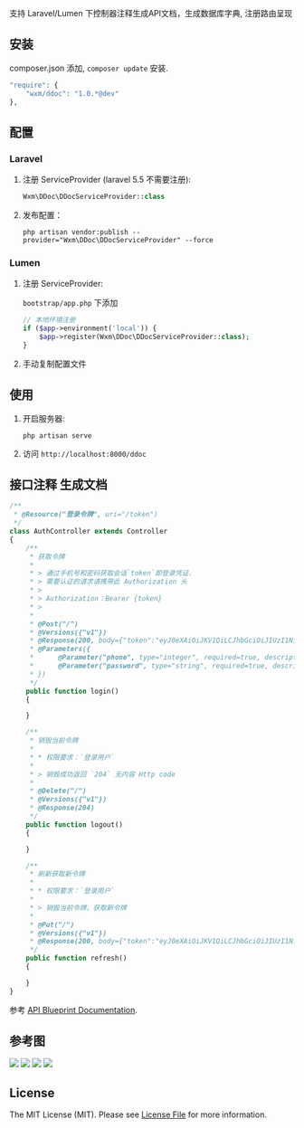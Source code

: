 支持 Laravel/Lumen 下控制器注释生成API文档，生成数据库字典, 注册路由呈现

## 安装
    
composer.json 添加, `composer update` 安装.

```php
"require": {
    "wxm/ddoc": "1.0.*@dev"
},
```

## 配置

### Laravel

1. 注册 ServiceProvider (laravel 5.5 不需要注册):
    ```php
    Wxm\DDoc\DDocServiceProvider::class
    ```
    
2. 发布配置：
    ```shell
    php artisan vendor:publish --provider="Wxm\DDoc\DDocServiceProvider" --force
    ```
    
### Lumen

1. 注册 ServiceProvider:
   
    `bootstrap/app.php` 下添加

    ```php
    // 本地环境注册
    if ($app->environment('local')) {
        $app->register(Wxm\DDoc\DDocServiceProvider::class);
    }
    ``` 
2. 手动复制配置文件
    
## 使用

1. 开启服务器:
    ```shell
    php artisan serve
    ```

2. 访问 `http://localhost:8000/ddoc`

## 接口注释 生成文档

```php
/**
 * @Resource("登录令牌", uri="/token")
 */
class AuthController extends Controller
{
    /**
     * 获取令牌
     *
     * > 通过手机号和密码获取会话`token`即登录凭证.
     * > 需要认证的请求请携带此 Authorization 头
     * >
     * > Authorization：Bearer {token}
     * > 
     *
     * @Post("/")
     * @Versions({"v1"})
     * @Response(200, body={"token":"eyJ0eXAiOiJKV1QiLCJhbGciOiJIUzI1NiJ9.eyJpc3MiOiJodHRwOlwvXC9hcGkueHkudGVzdFwvc2Vzc2lvbiIsImlhdCI6MTU0NTIxNjM5OSwiZXhwIjoxNTQ1MjE5OTk5LCJuYmYiOjE1NDUyMTYzOTksImp0aSI6Im9pZjV4WTNqS2JkbEhzVmQiLCJzdWIiOjEsInBydiI6Ijg3ZTBhZjFlZjlmZDE1ODEyZmRlYzk3MTUzYTE0ZTBiMDQ3NTQ2YWEifQ.p3oAVkAxSCxTug5s6168N-ccfuCCywGDFiJ0b9zCXq8","token_type":"bearer","expires_in":3600})
     * @Parameters({
     *      @Parameter("phone", type="integer", required=true, description="手机号."),
     *      @Parameter("password", type="string", required=true, description="密码."),
     * })
     */
    public function login()
    {

    }

    /**
     * 销毁当前令牌
     *
     * * 权限要求：`登录用户`
     *
     * > 销毁成功返回 `204` 无内容 Http code
     *
     * @Delete("/")
     * @Versions({"v1"})
     * @Response(204)
     */
    public function logout()
    {

    }

    /**
     * 刷新获取新令牌
     *
     * * 权限要求：`登录用户`
     *
     * > 销毁当前令牌，获取新令牌
     *
     * @Put("/")
     * @Versions({"v1"})
     * @Response(200, body={"token":"eyJ0eXAiOiJKV1QiLCJhbGciOiJIUzI1NiJ9.eyJpc3MiOiJodHRwOlwvXC9hcGkueHkudGVzdFwvdG9rZW4iLCJpYXQiOjE1NDUyOTY3MzcsImV4cCI6MTU0NTMwMDM2NywibmJmIjoxNTQ1Mjk2NzY3LCJqdGkiOiI5Rk43TGJxZUlBc1JmZVRwIiwic3ViIjoxLCJwcnYiOiI4N2UwYWYxZWY5ZmQxNTgxMmZkZWM5NzE1M2ExNGUwYjA0NzU0NmFhIn0.qBCL-EfGYRnlxPZerpHpD9HVumjf89fVa2CBoXoFSvI","token_type":"bearer","expires_in":3600})
     */
    public function refresh()
    {

    }
}
```

参考 [API Blueprint Documentation](https://github.com/dingo/api/wiki/API-Blueprint-Documentation).

## 参考图

![](http://o9o0gmgkr.bkt.clouddn.com/1.png)
![](http://o9o0gmgkr.bkt.clouddn.com/2.png)
![](http://o9o0gmgkr.bkt.clouddn.com/3.png)
![](http://o9o0gmgkr.bkt.clouddn.com/4.png)

## License

The MIT License (MIT). Please see [License File](LICENSE.md) for more information.